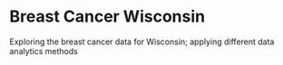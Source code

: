 # Breast Cancer Wisconsin
Exploring the breast cancer data for Wisconsin; applying different data analytics methods
